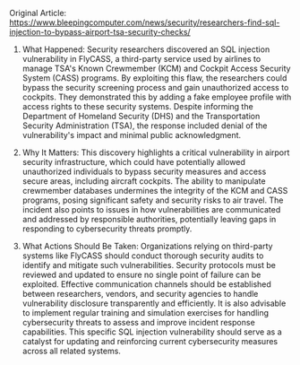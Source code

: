 Original Article: https://www.bleepingcomputer.com/news/security/researchers-find-sql-injection-to-bypass-airport-tsa-security-checks/

1) What Happened:
Security researchers discovered an SQL injection vulnerability in FlyCASS, a third-party service used by airlines to manage TSA's Known Crewmember (KCM) and Cockpit Access Security System (CASS) programs. By exploiting this flaw, the researchers could bypass the security screening process and gain unauthorized access to cockpits. They demonstrated this by adding a fake employee profile with access rights to these security systems. Despite informing the Department of Homeland Security (DHS) and the Transportation Security Administration (TSA), the response included denial of the vulnerability's impact and minimal public acknowledgment.

2) Why It Matters:
This discovery highlights a critical vulnerability in airport security infrastructure, which could have potentially allowed unauthorized individuals to bypass security measures and access secure areas, including aircraft cockpits. The ability to manipulate crewmember databases undermines the integrity of the KCM and CASS programs, posing significant safety and security risks to air travel. The incident also points to issues in how vulnerabilities are communicated and addressed by responsible authorities, potentially leaving gaps in responding to cybersecurity threats promptly.

3) What Actions Should Be Taken:
Organizations relying on third-party systems like FlyCASS should conduct thorough security audits to identify and mitigate such vulnerabilities. Security protocols must be reviewed and updated to ensure no single point of failure can be exploited. Effective communication channels should be established between researchers, vendors, and security agencies to handle vulnerability disclosure transparently and efficiently. It is also advisable to implement regular training and simulation exercises for handling cybersecurity threats to assess and improve incident response capabilities. This specific SQL injection vulnerability should serve as a catalyst for updating and reinforcing current cybersecurity measures across all related systems.